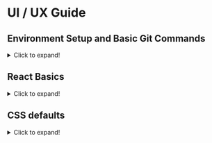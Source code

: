 # UI / UX Guide

## Environment Setup and Basic Git Commands

<details>
  <summary>Click to expand!</summary>

## Step 1.a: Basic Installation for new project

### Install `Expo Go` app from the App store on to your phone

<details>
  <summary>Click to expand!</summary>

![expoGo](./instruction_images/expoGo.jpg)

</details>

### Install expo client in global

<details>
  <summary>Click to expand!</summary>

- In the terminal, run the following code

  > npm install -g expo-cli

- example

  ![installExpo](./instruction_images/installExpo.gif)

</details>

### Create a new project with expo client

<details>
  <summary>Click to expand!</summary>

- In the terminal, run the following code

  - project name for this case is `ui-ux-guide`
  - add `--npm` to use npm install, default is yarn

  > expo init ui-ux-guide --npm

  - select the project template type using the keyboard arrow keys, then press enter to execute

- example

  ![createExpo](./instruction_images/createExpo.gif)

</details>

## Step 1.b: Basic Installation for existing project

### Git Clone existing repository from Github on to your pc

<details>
  <summary>Click to expand!</summary>

1. Go to the existing repository URL
2. Click on the green button `Code`
3. A dropdown will appear, click on the copy button
4. Go to the terminal and type the following command and paste the copied text after the command

   - example: `git clone git@github.com:reshinto/ui-ux-guide.git`

   > git clone

5. Make sure you cd into the newly cloned directory
   > cd ui-ux-guide

- example

  ![gitClone](./instruction_images/gitClone.gif)

</details>

### Install required dependencies for the app to run

<details>
  <summary>Click to expand!</summary>
  
- In the terminal, run the following code
  > npm install

- example

  ![npmInstall](./instruction_images/npmInstall.gif)

</details>

## Step 2: Run App

### Run expo app on your pc

<details>
  <summary>Click to expand!</summary>

- First check if you are in `ui-ux-guide` folder

  - If you followed the example in Step 1, run the following code in the terminal
    > cd ui-ux-guide

- To run the app execute the following code in the terminal

  > npm start

- Take your Iphone and open a QR code reader and use it to scan the QR code

- example: run server

  ![runApp](./instruction_images/runApp.gif)

- example: run mobile app

  ![runAppOnMobile](./instruction_images/runAppOnMobile.gif)

</details>

## Step 3: Saving Changes with Git

<details>
  <summary>Click to expand!</summary>

- In the terminal, run the following commands

  1. Check the current status to see what files need to be saved

     > git status

  2. Add all modified files into the staging area
     > git add .
  3. Check if all files has been added to the staging area, this is to prepare the saving process
     > git status
  4. Save the modified files via commit with a message to explain what this file changes is about
     > git commit -m "some text message"

- example

  ![commitGitChanges](./instruction_images/commitGitChanges.gif)

</details>

## Step 4: Push Code to Github

### Create a new repository on Github

<details>
  <summary>Click to expand!</summary>

1. Login to Github
2. Click on the top right icon of the page that looks similar to your profile picture
3. A list of selections will appear, click on `Your repositories`
4. Click on the green button `New` on the top right section of the page
5. Fill in the project name aka `Repository Name`
6. If repository name is accepted by Github, you can click on the green button `Create repository` to complete the new repository creation

- example

  ![createNewRepo](./instruction_images/createNewRepo.gif)

</details>

### Push to Github for the first time

<details>
  <summary>Click to expand!</summary>

1. Copy the git remote command and paste it into the terminal
   - This is to link github repository with your code in your pc
   - example: `git remote add origin git@github.com:reshinto/ui-ux-guide.git`
2. Push the code to Github with git push
   > git push -u origin master

- example

  ![firstGitPush](./instruction_images/firstGitPush.gif)

</details>

### Push to Github from the second time onwards

<details>
  <summary>Click to expand!</summary>

- Push the code to Github with git push

> git push

- example

  ![gitPush](./instruction_images/gitPush.gif)

</details>

</details>

## React Basics

<details>
  <summary>Click to expand!</summary>
  
## React fundamentals
### HTML DOM vs React Virtual DOM
<details>
  <summary>Click to expand!</summary>

![houseLayout](./instruction_images/houseLayout.png)

- Building a webpage is similar to building a house
  - Building a house: you plan a specific floor layout, choose the colors to paint the walls, and buy the furnitures and appliances you want to use, etc.
  - Building a webpage: you design the page by planning which and where components should be placed, choose the colors, and decide on what kind of features to implement, etc.
- HTML
  ```html
  <!DOCTYPE html>
  <html lang="en">
    <head></head>
    <body>
      <ul class="list">
        <li class="list__item">List item</li>
      </ul>
    </body>
  </html>
  ```
- HTML DOM representation

  ![htmlDOM](./instruction_images/htmlDOM.png)

- React Virtual DOM representation
  ```javascript
  const vdom = {
    tagName: "html",
    children: [
      {tagName: "head"},
      {
        tagName: "body",
        children: [
          {
            tagName: "ul",
            attributes: {class: "list"},
            children: [
              {
                tagName: "li",
                attributes: {class: "list__item"},
                textContent: "List item",
              }, // end li
            ],
          }, // end ul
        ],
      }, // end body
    ],
  }; // end html
  ```
  ![virtualDOM](./instruction_images/virtualDOM.png)

#### How updating of the HTML DOM affects the building process of the webpage

![slowNInefficient](./instruction_images/slowNInefficient.png)

- whenever you need to make changes, you would need to rebuild the entire webpage again
- Similarly, when you need to make any changes (small or large), you would need to rebuild the entire house again
- The disadvantage of doing so is that it would take up time to rebuild everything, even though you had only made 1 small change

#### How React Virtual DOM speed up the updating process of the HTML DOM

- React copies the HTML DOM to create the virtual DOM so as to make it easy to make changes by following the form of a tree data structure

  ![treeDataStructure](./instruction_images/treeDataStructure.png)

  - only the affected node and it's child nodes will be updated, while the rest of the node remains unchanged

- Similarly for a house, it can be broken down into a tree data structure as well

  ![houseTreeLayout](./instruction_images/houseTreeLayout.png)

  - When a room needs to be modified, only that room will be rebuilt, while the rest of the house will be left untouched
  - in the event where you want the items (child nodes) in the room to remain unchanged, and only modify the room, you would need to specify that you wish to do so
    - otherwise, by default, when a room gets rebuilt, everything inside will be rebuilt together with the room

- example of how virtual DOM behaves

  ![virtualDOM](./instruction_images/virtualDOM.gif)

</details>

### React Thinking: thinking in components

<details>
  <summary>Click to expand!</summary>

![mockComponent](./instruction_images/mockComponent.png)

#### Break the UI into Components

![mockComponentHierarchy](./instruction_images/mockComponentHierarchy.png)

1. FilterableProductTable (orange): contains the entirety of the example
2. SearchBar (blue): receives all user input
3. ProductTable (green): displays and filters the data collection based on user input
4. ProductCategoryRow (turquoise): displays a heading for each category
5. ProductRow (red): displays a row for each product

</details>

### Basic React: props, state, lifecycles

<details>
  <summary>Click to expand!</summary>

- Props

  - data parsed from the parent node to the child node
  - value cannot be directly modified
  - example: parent node

    ```javascript
    import React, {useState} from "react";
    import ChildNode from "./ChildNode";

    function ParentNode() {
      const [count, setCount] = useState(0); // 0 = initial state
      const handleClick = () => {
        setCount(count + 1);
      };
      return <ChildNode handleClick={handleClick} count={count} />;
    }

    export default ParentNode;
    ```

    - child node

    ```javascript
    import React, {useState} from "react";

    function ChildNode(props) {
      const {handleClick, count} = props;
      return <div onClick={handleClick}>{count}</div>;
    }

    export default ParentNode;
    ```

- State and lifecycles
  - [basic react reference guide](https://github.com/reshinto/Basic_technologies_revision/blob/master/react/readme.md)

</details>

</details>

## CSS defaults

<details>
  <summary>Click to expand!</summary>

- In a Web or Mobile app, there is CSS default styles built-in
  - this results in your app appearing different across different browsers or mobile phone / OS (ios, android), even when the css code is exactly the same
- CSS Reset or normalize would be required to either reset the values to nothing or make css values to be dynamic which changes according to browser or mobile OS / phone type

### Web

<details>
  <summary>Click to expand!</summary>

- [default css value reference](https://www.w3schools.com/cssref/css_default_values.asp)

- there are many different types of CSS reset or normalize configurations

  - 1 example: [meyer web css reset config](https://meyerweb.com/eric/tools/css/reset/)

- example of not using CSS reset or normalize

  [test page without CSS reset](http://web.simmons.edu/~grovesd/comm244/notes/week3/html-test-page.html)

  ![css-default](./instruction_images/css-default.png)

- example of using CSS reset or normalize

  [test page with CSS reset](http://web.simmons.edu/~grovesd/comm244/notes/week4/normalize-example.html)

</details>

### Mobile

<details>
  <summary>Click to expand!</summary>

- Iphone on the same phone

  - for this example both without normalize and normalized will look the same on the same Iphone model, however it would look different for different Iphone models

    - note that Iphone Activity Indicator is different from Android

    ![iphone](./instruction_images/iphone-normalized.png)

- Android on the same phone

  - without normalize

    - note that Activity Indicator did not appear by default, color settings need to declared to display it
    - Text and Activity Indicator is not centralized which is not the desired effect

    ![android](./instruction_images/android.jpg)

  - with normalize

    - color settings need not be declared and appears gray by default
    - Text and Activity Indicator is centralized which is the desired effect

    ![android-normalized](./instruction_images/android-normalized.jpg)

- example libraries

  - Tool to normalize values in CSS

    [documentation](https://www.npmjs.com/package/react-native-normalize)

    > npm i react-native-normalize

  - Ready to use but limited UI Components with normalized CSS

    [documentation](https://www.npmjs.com/package/react-native-normalized)

    > npm i react-native-normalized

</details>

</details>
